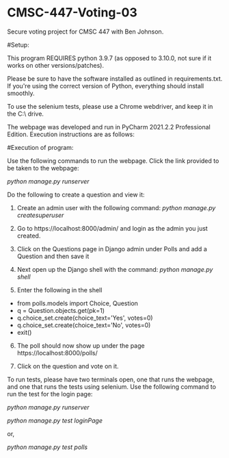 # CMSC-447-Voting-03
Secure voting project for CMSC 447 with Ben Johnson. 

#Setup:

This program REQUIRES python 3.9.7 (as opposed to 3.10.0, not sure if it works on other versions/patches).

Please be sure to have the software installed as outlined in requirements.txt. If you're using the correct version of Python, everything should install smoothly.

To use the selenium tests, please use a Chrome webdriver, and keep it in the C:\ drive.

The webpage was developed and run in PyCharm 2021.2.2 Professional Edition. Execution instructions are as follows:

#Execution of program:

Use the following commands to run the webpage.
Click the link provided to be taken to the webpage:

_python manage.py runserver_

Do the following to create a question and view it:
1. Create an admin user with the following command:
_python manage.py createsuperuser_

2. Go to https://localhost:8000/admin/ and login as the admin you just created.

3. Click on the Questions page in Django admin under Polls and add a Question and then save it

4. Next open up the Django shell with the command: _python manage.py shell_

5. Enter the following in the shell 
- from polls.models import Choice, Question
- q = Question.objects.get(pk=1)
- q.choice_set.create(choice_text='Yes', votes=0)
- q.choice_set.create(choice_text='No', votes=0)
- exit()

6. The poll should now show up under the page https://localhost:8000/polls/

7. Click on the question and vote on it.

To run tests, please have two terminals open, one that runs the
webpage, and one that runs the tests using selenium.
Use the following command to run the test for the login page:

_python manage.py runserver_

_python manage.py test loginPage_

or, 

_python manage.py test polls_


